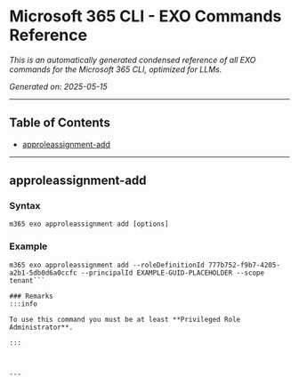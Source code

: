 <!-- DISCLAIMER: All secrets, passwords, and sensitive values in this document are examples only and not real credentials. -->
# Microsoft 365 CLI - EXO Commands Reference

*This is an automatically generated condensed reference of all EXO commands for the Microsoft 365 CLI, optimized for LLMs.*

*Generated on: 2025-05-15*

---

## Table of Contents

- [approleassignment-add](#approleassignment-add)

---

## approleassignment-add

### Syntax
```
m365 exo approleassignment add [options]
```

### Example
```
m365 exo approleassignment add --roleDefinitionId 777b752-f9b7-4205-a2b1-5db0d6a0ccfc --principalId EXAMPLE-GUID-PLACEHOLDER --scope tenant```

### Remarks
:::info

To use this command you must be at least **Privileged Role Administrator**.

:::



---
